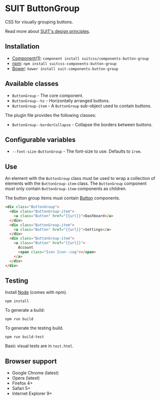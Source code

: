 # SUIT ButtonGroup

CSS for visually grouping buttons.

Read more about [SUIT's design principles](https://github.com/suitcss/suit/).

## Installation

* [Component(1)](https://github.com/component/component): `component install suitcss/components-button-group`
* [npm](http://npmjs.org/): `npm install suitcss-components-button-group`
* [Bower](http://bower.io/): `bower install suit-components-button-group`

## Available classes

* `ButtonGroup` - The core component.
* `ButtonGroup--hz` - Horizontally arranged buttons.
* `ButtonGroup-item` - A `ButtonGroup` sub-object used to contain buttons.

The plugin file provides the following classes:

* `ButtonGroup--borderCollapse` - Collapse the borders between buttons.

## Configurable variables

* `--font-size-ButtonGroup` - The font-size to use. Defaults to `1rem`.

## Use

An element with the `ButtonGroup` class must be used to wrap a collection of
elements with the `ButtonGroup-item` class. The `ButtonGroup` component *must*
only contain `ButtonGroup-item` components as children.

The button group items must contain
[Button](https://github.com/suitcss/components-button) components.

```html
<div class="ButtonGroup">
  <div class="ButtonGroup-item">
    <a class="Button" href="{{url}}">Dashboard</a>
  </div>
  <div class="ButtonGroup-item">
    <a class="Button" href="{{url}}">Settings</a>
  </div>
  <div class="ButtonGroup-item">
    <a class="Button" href="{{url}}">
      Account
      <span class="Icon Icon--cog"></span>
    </a>
  </div>
</div>
```

## Testing

Install [Node](http://nodejs.org) (comes with npm).

```
npm install
```

To generate a build:

```
npm run build
```

To generate the testing build.

```
npm run build-test
```

Basic visual tests are in `test.html`.

## Browser support

* Google Chrome (latest)
* Opera (latest)
* Firefox 4+
* Safari 5+
* Internet Explorer 9+
